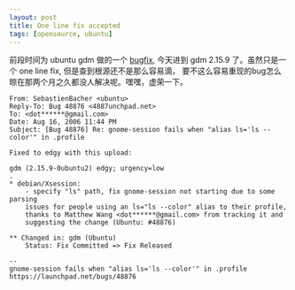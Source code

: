 ```yaml
---
layout: post
title: One line fix accepted
tags: [opensource, ubuntu]
---
```


前段时间为 ubuntu gdm 做的一个 [bugfix](/2006/08/contribute-to-ubuntu.html),
今天进到 gdm 2.15.9 了。虽然只是一个 one line fix, 但是查到根源还不是那么容易滴，
要不这么容易重现的bug怎么晾在那两个月之久都没人解决呢。嘿嘿，虚荣一下。

    From: SebastienBacher <ubuntu>
    Reply-To: Bug 48876 <4887unchpad.net>
    To: <dot******@gmail.com>
    Date: Aug 16, 2006 11:44 PM
    Subject: [Bug 48876] Re: gnome-session fails when "alias ls='ls --color'" in .profile

    Fixed to edgy with this upload:

    gdm (2.15.9-0ubuntu2) edgy; urgency=low
    .
    * debian/Xsession:
        - specify "ls" path, fix gnome-session not starting due to some parsing
        issues for people using an ls="ls --color" alias to their profile,
        thanks to Matthew Wang <dot******@gmail.com> from tracking it and
        suggesting the change (Ubuntu: #48876)

    ** Changed in: gdm (Ubuntu)
        Status: Fix Committed => Fix Released

    --
    gnome-session fails when "alias ls='ls --color'" in .profile
    https://launchpad.net/bugs/48876

